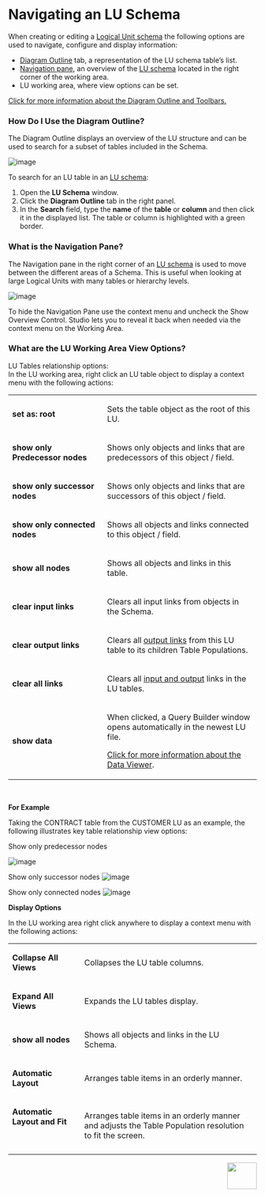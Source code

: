# Navigating an LU Schema

When creating or editing a [Logical Unit schema](/articles/03_logical_units/03_LU_schema_window.md) the following options are used to navigate, configure and display information:
* [Diagram Outline](/articles/12_LU_navigation/01_Navigating_an_LU_schema.md#how-do-i-use-the-diagram-outline) tab, a representation of the LU schema table’s list.
* [Navigation pane](/articles/12_LU_navigation/01_Navigating_an_LU_schema.md#what-is-the-navigation-pane), an overview of the [LU schema](/articles/03_logical_units/03_LU_schema_window.md) located in the right corner of the working area.
* LU working area, where view options can be set.

[Click for more information about the Diagram Outline and Toolbars.](/articles/04_fabric_studio/03_diagram_and_toolbars.md)

### How Do I Use the Diagram Outline?
 
The Diagram Outline displays an overview of the LU structure and can be used to search for a subset of tables included in the Schema. 

![image](/articles/12_LU_navigation/images/10_01_01.jpg)

To search for an LU table in an [LU schema](/articles/03_logical_units/03_LU_schema_window.md):
1.	Open the **LU Schema** window. 
2.	Click the **Diagram Outline** tab in the right panel.
3.	In the **Search** field, type the **name** of the **table** or **column** and then click it  in the displayed list. The table or column is highlighted with a green border.

### What is the Navigation Pane? 
 
The Navigation pane in the right corner of an [LU schema](/articles/03_logical_units/03_LU_schema_window.md) is used to move between the different areas of a Schema. This is useful when looking at large Logical Units with many tables or hierarchy levels.

![image](/articles/12_LU_navigation/images/10_01_02.jpg)

To hide the Navigation Pane use the context menu and uncheck the Show Overview Control. Studio lets you to reveal it back when needed via the context menu on the Working Area. 

### What are the LU Working Area View Options?
 
LU Tables relationship options:\
In the LU working area, right click an LU table object to display a context menu with the following actions:

<table width="595">
<tbody>
<tr>
<td width="300pxl">
<p><strong>set as: root&nbsp;</strong></p>
</td>
<td width="600pxl">
<p>Sets the table object as the root of this LU.</p>
</td>
</tr>
<tr>
<td width="283">
<p><strong>show only Predecessor nodes</strong></p>
</td>
<td width="312">
<p>Shows only objects and links that are predecessors of this object / field.</p>
</td>
</tr>
<tr>
<td width="283">
<p><strong>show only successor nodes</strong></p>
</td>
<td width="312">
<p>Shows only objects and links that are successors of this object / field.</p>
</td>
</tr>
<tr>
<td width="283">
<p><strong>show only connected nodes</strong></p>
</td>
<td width="312">Shows all objects and links connected to this object / field.</td>
</tr>
<tr>
<td width="283">
<p><strong>show all nodes</strong></p>
</td>
<td width="312">
<p>Shows all objects and links in this table.</p>
</td>
</tr>
<tr>
<td width="283">
<p><strong>clear input links</strong></p>
</td>
<td width="312">
<p>Clears all input links from objects in the Schema.</p>
</td>
</tr>
<tr>
<td width="283">
<p><strong>clear output links</strong></p>
</td>
<td width="312">
<p>Clears all <a href="/articles/03_logical_units/12_LU_hierarchy_and_linking_table_population.md">output links</a> from this LU table to its children Table Populations.</p>
</td>
</tr>
<tr>
<td width="283">
<p><strong>clear all links</strong></p>
</td>
<td width="312">
<p>Clears all <a href="/articles/03_logical_units/12_LU_hierarchy_and_linking_table_population.md">input and output</a> links in the LU tables.</p>
</td>
</tr>
<tr>
<td width="283">
<p><strong>show data</strong></p>
</td>
<td width="312">
<p>When clicked, a Query Builder window opens automatically in the newest LU file.</p>
<p><a href="/articles/13_LUDB_viewer_and_studio_debug_capabilities/01_data_viewer.md">Click for more information about the Data Viewer</a>.</p>
</td>
</tr>
</tbody>
</table>
<p>&nbsp;</p>


**For Example**


Taking the CONTRACT table from the CUSTOMER LU as an example, the following illustrates key table relationship view options:

Show only predecessor nodes

![image](/articles/12_LU_navigation/images/10_01_03%20predecessor%20nodes.jpg)


Show only successor nodes
![image](/articles/12_LU_navigation/images/10_01_04%20successor%20nodes.jpg)


Show only connected nodes
![image](/articles/12_LU_navigation/images/10_01_05%20connected%20nodes.jpg)


**Display Options** 
 
In the LU working area right click anywhere to display a context menu with the following actions:

<table width="595">
<tbody>
<tr>
<td width="198pxl">
<p><strong>Collapse All Views</strong></p>
</td>
<td width="700pxl">
<p>Collapses the LU table columns.</p>
</td>
</tr>
<tr>
<td width="198">
<p><strong>Expand All Views</strong></p>
</td>
<td width="397">
<p>Expands the LU tables display.</p>
</td>
</tr>
<tr>
<td width="198">
<p><strong>show all nodes</strong></p>
</td>
<td width="397">
<p>Shows all objects and links in the LU Schema.</p>
</td>
</tr>
<tr>
<td width="198">
<p><strong>Automatic Layout</strong></p>
</td>
<td width="397">
<p>Arranges table items in an orderly manner.</p>
</td>
</tr>
<tr>
<td width="198">
<p><strong>Automatic Layout and Fit</strong></p>
<p>&nbsp;</p>
</td>
<td width="397">
<p>Arranges table items in an orderly manner and adjusts the Table Population resolution to fit the screen.</p>
</td>
</tr>
</tbody>
</table>

[<img align="right" width="60" height="54" src="/articles/images/Next.png">](/articles/12_LU_navigation/02_searching_a_fabric_project.md) 
